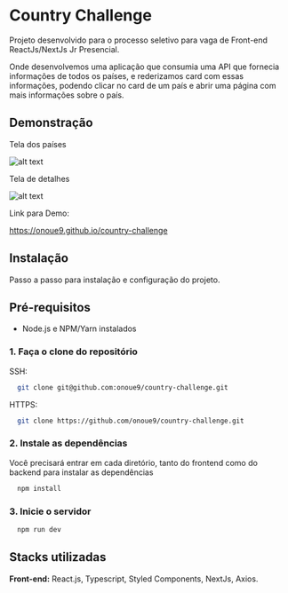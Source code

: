 
# Country Challenge

Projeto desenvolvido para o processo seletivo para vaga de Front-end ReactJs/NextJs Jr Presencial.

Onde desenvolvemos uma aplicação que consumia uma API que fornecia informações de todos os países, e rederizamos card com essas informações,
podendo clicar no card de um país e abrir uma página com mais informações sobre o país.

## Demonstração

Tela dos países

![alt text](https://cdn.discordapp.com/attachments/851591758211055627/1090376067065335848/image.png)

Tela de detalhes

![alt text](https://cdn.discordapp.com/attachments/851591758211055627/1090376257176342548/image.png)

Link para Demo:

https://onoue9.github.io/country-challenge

## Instalação

Passo a passo para instalação e configuração do projeto.

## Pré-requisitos

- Node.js e NPM/Yarn instalados

### 1. Faça o clone do repositório

SSH:
```bash
  git clone git@github.com:onoue9/country-challenge.git
```
HTTPS:
```bash
  git clone https://github.com/onoue9/country-challenge.git
```

### 2. Instale as dependências

Você precisará entrar em cada diretório, tanto do frontend como do backend para instalar as dependências

```bash
  npm install
```

### 3. Inicie o servidor

```bash
  npm run dev
```

## Stacks utilizadas

**Front-end:** React.js, Typescript, Styled Components, NextJs, Axios.

